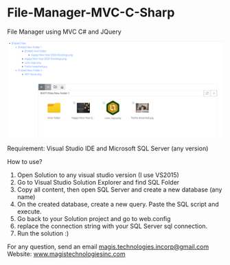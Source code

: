 # File-Manager-MVC-C-Sharp
File Manager using MVC C# and JQuery 

<img src="https://github.com/sniper57/File-Manager-MVC-C-/blob/master/FileManagerApp/Assets/img/filemanagerapp.PNG" />

Requirement: Visual Studio IDE and Microsoft SQL Server (any version)

How to use?

1. Open Solution to any visual studio version (I use VS2015)
2. Go to Visual Studio Solution Explorer and find SQL Folder
3. Copy all content, then open SQL Server and create a new database (any name)
4. On the created database, create a new query. Paste the SQL script and execute.
5. Go back to your Solution project and go to web.config
6. replace the connection string with your SQL Server sql connection.
7. Run the solution :)

For any question, send an email magis.technologies.incorp@gmail.com
Website: www.magistechnologiesinc.com
